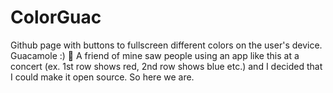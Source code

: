 # ColorGuac
Github page with buttons to fullscreen different colors on the user's device. Guacamole :) 🥑 
A friend of mine saw people using an app like this at a concert (ex. 1st row shows red, 2nd row shows blue etc.) and I decided that I could make it open source. So here we are.
